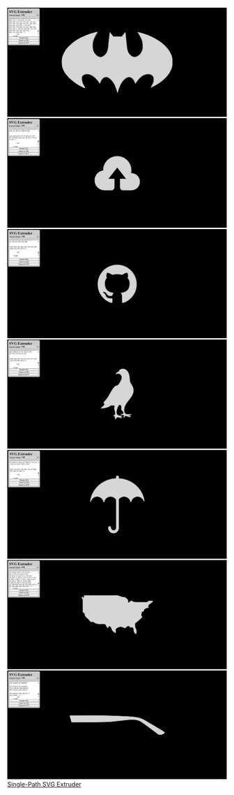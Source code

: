 ![single-path svg extruder](screenshot1.jpg)  <br>
![single-path svg extruder](screenshot2.jpg)  <br>
![single-path svg extruder](screenshot3.jpg)  <br>
![single-path svg extruder](screenshot4.jpg)  <br>
![single-path svg extruder](screenshot5.jpg)  <br>
![single-path svg extruder](screenshot6.jpg)  <br>
![single-path svg extruder](screenshot7.jpg)  <br>
[Single-Path SVG Extruder ](https://codepen.io/Data-Bee38/full/XJrZOjZ)
